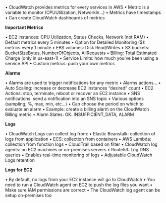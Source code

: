 • CloudWatch provides metrics for every services in AWS
• Metric is a variable to monitor (CPUUtilization, NetworkIn…)
• Metrics have timestamps
• Can create CloudWatch dashboards of metrics

**Important Metrics**

• EC2 instances: CPU Utilization, Status Checks, Network (not RAM)
• Default metrics every 5 minutes
• Option for Detailed Monitoring ($): metrics every 1 minute
• EBS volumes: Disk Read/Writes
• S3 buckets: BucketSizeBytes, NumberOfObjects, AllRequests
• Billing: Total Estimated Charge (only in us-east-1)
• Service Limits: how much you’ve been using a service API
• Custom metrics: push your own metrics

**Alarms**

• Alarms are used to trigger notifications for any metric
• Alarms actions…
	• Auto Scaling: increase or decrease EC2 instances “desired” count
	• EC2 Actions: stop, terminate, reboot or recover an EC2 instance
	• SNS notifications: send a notification into an SNS topic
• Various options (sampling, %, max, min, etc…)
• Can choose the period on which to evaluate an alarm
• Example: create a billing alarm on the CloudWatch Billing metric
• Alarm States: OK. INSUFFICIENT_DATA, ALARM

**Logs**

• CloudWatch Logs can collect log from:
	• Elastic Beanstalk: collection of logs from application
	• ECS: collection from containers
	• AWS Lambda: collection from function logs
	• CloudTrail based on filter
	• CloudWatch log agents: on EC2 machines or on-premises servers
	• Route53: Log DNS queries
• Enables real-time monitoring of logs
• Adjustable CloudWatch Logs retention

**Logs for EC2**

• By default, no logs from your EC2 instance will go to CloudWatch
• You need to run a CloudWatch agent on EC2 to push the log files you want
• Make sure IAM permissions are correct
• The CloudWatch log agent can be setup on-premises too